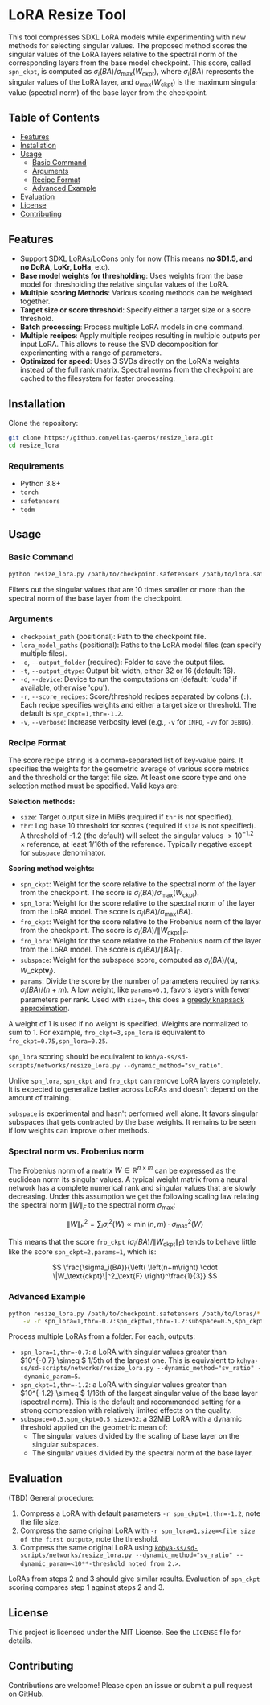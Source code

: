 # LoRA Resize Tool

This tool compresses SDXL LoRA models while experimenting with new methods for selecting singular values. The proposed method scores the singular values of the LoRA layers relative to the spectral norm of the corresponding layers from the base model checkpoint. This score, called `spn_ckpt`, is computed as $\sigma_i(BA) / \sigma_{\text{max}}(W_{\text{ckpt}})$, where $\sigma_i(BA)$ represents the singular values of the LoRA layer, and $\sigma_{\text{max}}(W_{\text{ckpt}})$ is the maximum singular value (spectral norm) of the base layer from the checkpoint.

## Table of Contents

- [Features](#features)
- [Installation](#installation)
- [Usage](#usage)
  - [Basic Command](#basic-command)
  - [Arguments](#arguments)
  - [Recipe Format](#recipe-format)
  - [Advanced Example](#advanced-example)
- [Evaluation](#evaluation)
- [License](#license)
- [Contributing](#contributing)

## Features

- Support SDXL LoRAs/LoCons only for now (This means **no SD1.5, and no DoRA, LoKr, LoHa**, etc).
- **Base model weights for thresholding**: Uses weights from the base model for thresholding the relative singular values of the LoRA.
- **Multiple scoring Methods**: Various scoring methods can be weighted together.
- **Target size or score threshold**: Specify either a target size or a score threshold.
- **Batch processing**: Process multiple LoRA models in one command.
- **Multiple recipes**: Apply multiple recipes resulting in multiple outputs per input LoRA. This allows to reuse the SVD decomposition for experimenting with a range of parameters.
- **Optimized for speed**: Uses 3 SVDs directly on the LoRA's weights instead of the full rank matrix. Spectral norms from the checkpoint are cached to the filesystem for faster processing.

## Installation

Clone the repository:

```sh
git clone https://github.com/elias-gaeros/resize_lora.git
cd resize_lora
```

### Requirements

- Python 3.8+
- `torch`
- `safetensors`
- `tqdm`

## Usage

### Basic Command

```sh
python resize_lora.py /path/to/checkpoint.safetensors /path/to/lora.safetensors -o /path/to/output/folder
```

Filters out the singular values that are 10 times smaller or more than the spectral norm of the base layer from the checkpoint.

### Arguments

- `checkpoint_path` (positional): Path to the checkpoint file.
- `lora_model_paths` (positional): Paths to the LoRA model files (can specify multiple files).
- `-o`, `--output_folder` (required): Folder to save the output files.
- `-t`, `--output_dtype`: Output bit-width, either 32 or 16 (default: 16).
- `-d`, `--device`: Device to run the computations on (default: 'cuda' if available, otherwise 'cpu').
- `-r`, `--score_recipes`: Score/threshold recipes separated by colons (`:`). Each recipe specifies weights and either a target size or threshold. The default is `spn_ckpt=1,thr=-1.2`.
- `-v`, `--verbose`: Increase verbosity level (e.g., `-v` for `INFO`, `-vv` for `DEBUG`).

### Recipe Format

The score recipe string is a comma-separated list of key-value pairs. It specifies the weights for the geometric average of various score metrics and the threshold or the target file size. At least one score type and one selection method must be specified. Valid keys are:

**Selection methods:**

- `size`: Target output size in MiBs (required if `thr` is not specified).
- `thr`: Log base 10 threshold for scores (required if `size` is not specified). A threshold of -1.2 (the default) will select the singular values $> 10^{-1.2} \times \text{reference}$, at least 1/16th of the reference. Typically negative except for `subspace` denominator.

**Scoring method weights:**

- `spn_ckpt`: Weight for the score relative to the spectral norm of the layer from the checkpoint. The score is $\sigma_i(BA) / \sigma_\text{max}\left(W_\text{ckpt}\right)$.
- `spn_lora`: Weight for the score relative to the spectral norm of the layer from the LoRA model. The score is $\sigma_i(BA) / \sigma_\text{max}\left(BA\right)$.
- `fro_ckpt`: Weight for the score relative to the Frobenius norm of the layer from the checkpoint. The score is $\sigma_i(BA) / \|W_\text{ckpt}\|_\text{F}$.
- `fro_lora`: Weight for the score relative to the Frobenius norm of the layer from the LoRA model. The score is $\sigma_i(BA) / \|BA\|_\text{F}$.
- `subspace`: Weight for the subspace score, computed as $\sigma_i(BA) / \left\langle \mathbf{u}_i, W\_\text{ckpt} \mathbf{v}_i \right\rangle$.
- `params`: Divide the score by the number of parameters required by ranks: $\sigma_i(BA) / (n + m)$. A low weight, like `params=0.1`, favors layers with fewer parameters per rank. Used with `size=`, this does a [greedy knapsack approximation](https://en.wikipedia.org/wiki/Knapsack_problem#Greedy_approximation_algorithm).

A weight of 1 is used if no weight is specified. Weights are normalized to sum to 1. For example, `fro_ckpt=3,spn_lora` is equivalent to `fro_ckpt=0.75,spn_lora=0.25`.

`spn_lora` scoring should be equivalent to `kohya-ss/sd-scripts/networks/resize_lora.py --dynamic_method="sv_ratio"`.

Unlike `spn_lora`, `spn_ckpt` and `fro_ckpt` can remove LoRA layers completely. It is expected to generalize better across LoRAs and doesn't depend on the amount of training.

`subspace` is experimental and hasn't performed well alone. It favors singular subspaces that gets contracted by the base weights. It remains to be seen if low weights can improve other methods.

### Spectral norm vs. Frobenius norm

The Frobenius norm of a matrix $W \in \mathbb{R}^{n \times m}$ can be expressed as the euclidean norm its singular values. A typical weight matrix from a neural network has a complete numerical rank and singular values that are slowly decreasing. Under this assumption we get the following scaling law relating the spectral norm $\|W\|_F$ to the spectral norm $\sigma_{\max}$:

$$
\|W\|^2_F = \sum_i \sigma_i^2(W) \propto \min(n, m) \cdot \sigma_{\max}^2(W)
$$

This means that the score `fro_ckpt` ($\sigma_i(BA) / \|W_\text{ckpt}\|_\text{F}$) tends to behave little like the score `spn_ckpt=2,params=1`, which is:

$$
\frac{\sigma_i(BA)}{\left( \left(n+m\right) \cdot \|W_\text{ckpt}\|^2_\text{F} \right)^\frac{1}{3}}
$$

### Advanced Example

```sh
python resize_lora.py /path/to/checkpoint.safetensors /path/to/loras/*.safetensors -o /path/to/output/folder \
    -v -r spn_lora=1,thr=-0.7:spn_ckpt=1,thr=-1.2:subspace=0.5,spn_ckpt=0.5,size=32
```

Process multiple LoRAs from a folder. For each, outputs:

- `spn_lora=1,thr=-0.7`: a LoRA with singular values greater than $10^{-0.7} \simeq $ 1/5th of the largest one. This is equivalent to `kohya-ss/sd-scripts/networks/resize_lora.py --dynamic_method="sv_ratio" --dynamic_param=5`.
- `spn_ckpt=1,thr=-1.2`: a LoRA with singular values greater than $10^{-1.2} \simeq $ 1/16th of the largest singular value of the base layer (spectral norm). This is the default and recommended setting for a strong compression with relatively limited effects on the quality.
- `subspace=0.5,spn_ckpt=0.5,size=32`: a 32MiB LoRA with a dynamic threshold applied on the geometric mean of:
  - The singular values divided by the scaling of base layer on the singular subspaces.
  - The singular values divided by the spectral norm of the base layer.

## Evaluation

(TBD) General procedure:

1. Compress a LoRA with default parameters `-r spn_ckpt=1,thr=-1.2`, note the file size.
2. Compress the same original LoRA with `-r spn_lora=1,size=<file size of the first output>`, note the threshold.
3. Compress the same original LoRA using [`kohya-ss/sd-scripts/networks/resize_lora.py`](https://github.com/kohya-ss/sd-scripts/blob/main/networks/resize_lora.py)` --dynamic_method="sv_ratio" --dynamic_param=<10**-threshold noted from 2.>`.

LoRAs from steps 2 and 3 should give similar results. Evaluation of `spn_ckpt` scoring compares step 1 against steps 2 and 3.

## License

This project is licensed under the MIT License. See the `LICENSE` file for details.

## Contributing

Contributions are welcome! Please open an issue or submit a pull request on GitHub.
